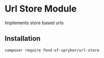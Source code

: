 # Url Store Module

Implements store based urls

## Installation

```
composer require fond-of-spryker/url-store
```
